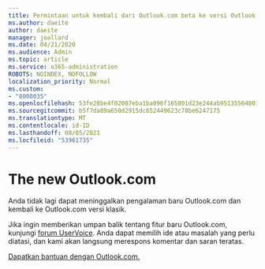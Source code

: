 ```yaml
---
title: Permintaan untuk kembali dari Outlook.com beta ke versi Outlook.com
ms.author: daeite
author: daeite
manager: joallard
ms.date: 04/21/2020
ms.audience: Admin
ms.topic: article
ms.service: o365-administration
ROBOTS: NOINDEX, NOFOLLOW
localization_priority: Normal
ms.custom:
- "8000035"
ms.openlocfilehash: 53fe28be4f02087eba1ba096f165801d23e244ab95135564801f6e9dec231c9c
ms.sourcegitcommit: b5f7da89a650d2915dc652449623c78be6247175
ms.translationtype: MT
ms.contentlocale: id-ID
ms.lasthandoff: 08/05/2021
ms.locfileid: "53961735"
---
```

# <a name="the-new-outlookcom"></a>The new Outlook.com

Anda tidak lagi dapat meninggalkan pengalaman baru Outlook.com dan kembali ke Outlook.com versi klasik.

Jika ingin memberikan umpan balik tentang fitur baru Outlook.com, kunjungi [forum UserVoice](https://go.microsoft.com/fwlink/p/?linkid=851599). Anda dapat memilih ide atau masalah yang perlu diatasi, dan kami akan langsung merespons komentar dan saran teratas.

[Dapatkan bantuan dengan Outlook.com.](https://support.office.com/article/40676ad0-c831-45ac-a023-5be633be798d?wt.mc_id=Office_Outlook_com_Alchemy)